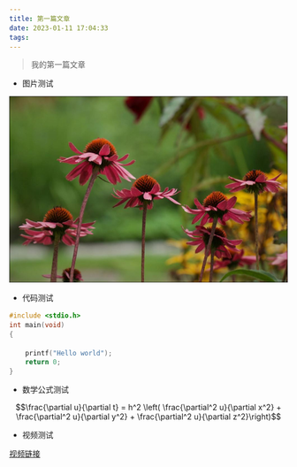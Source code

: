 ```yaml
---
title: 第一篇文章
date: 2023-01-11 17:04:33
tags:
---
```




> 我的第一篇文章

<!--more-->

* 图片测试


![](../images/2023011101.JPG)


* 代码测试

```c
#include <stdio.h>
int main(void)
{

    printf("Hello world");
    return 0;
}
```
* 数学公式测试

$$\frac{\partial u}{\partial t}
= h^2 \left( \frac{\partial^2 u}{\partial x^2} +
\frac{\partial^2 u}{\partial y^2} +
\frac{\partial^2 u}{\partial z^2}\right)$$

* 视频测试

[视频链接](https://www.skypixel.com/videos/a5ce8e05-e556-4f54-bea3-b56542fac79c)